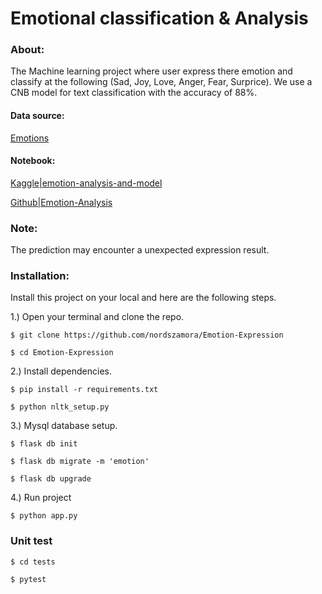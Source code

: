 # Emotional classification & Analysis

### About:
The Machine learning project where user express there emotion and classify at the following (Sad, Joy, Love, Anger, Fear, Surprice). We use a CNB model for text classification with the accuracy of 88%.

#### Data source:

[Emotions](https://www.kaggle.com/datasets/nelgiriyewithana/emotions)

#### Notebook:

[Kaggle|emotion-analysis-and-model](https://www.kaggle.com/code/nordszamora/emotion-analysis-and-model)

[Github|Emotion-Analysis](https://github.com/nordszamora/DS-ML-projects/blob/main/Emotion-Analysis/Emotions.ipynb)

### Note:
The prediction may encounter a unexpected expression result.

### Installation:
Install this project on your local and here are the following steps.

1.) Open your terminal and clone the repo.
```
$ git clone https://github.com/nordszamora/Emotion-Expression

$ cd Emotion-Expression
```
2.) Install dependencies.
```
$ pip install -r requirements.txt

$ python nltk_setup.py
```
3.) Mysql database setup.
```
$ flask db init

$ flask db migrate -m 'emotion'

$ flask db upgrade
```
4.) Run project
```
$ python app.py
```

### Unit test
```
$ cd tests

$ pytest
```
